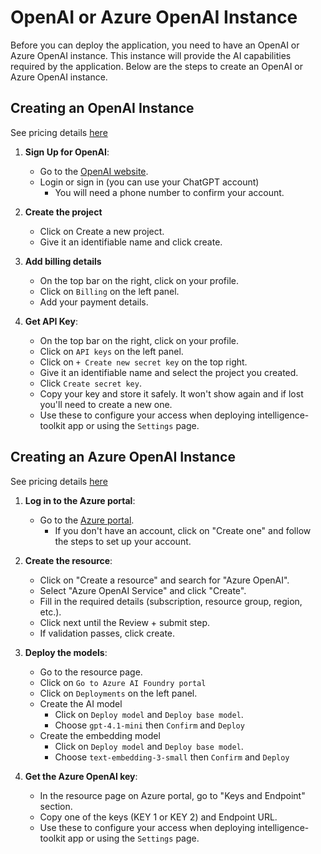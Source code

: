 # OpenAI or Azure OpenAI Instance
Before you can deploy the application, you need to have an OpenAI or Azure OpenAI instance. This instance will provide the AI capabilities required by the application. Below are the steps to create an OpenAI or Azure OpenAI instance.

## Creating an OpenAI Instance
See pricing details [here](https://openai.com/api/pricing/)
1. **Sign Up for OpenAI**:
    - Go to the [OpenAI website](https://platform.openai.com/login/).
    - Login or sign in (you can use your ChatGPT account)
        - You will need a phone number to confirm your account.

2. **Create the project**
    - Click on Create a new project.
    - Give it an identifiable name and click create.

3. **Add billing details**
    - On the top bar on the right, click on your profile.
    - Click on `Billing` on the left panel.
    - Add your payment details.

4. **Get API Key**:
    - On the top bar on the right, click on your profile.
    - Click on `API keys` on the left panel.
    - Click on `+ Create new secret key` on the top right.
    - Give it an identifiable name and select the project you created.
    - Click `Create secret key`.
    - Copy your key and store it safely. It won't show again and if lost you'll need to create a new one.
    - Use these to configure your access when deploying intelligence-toolkit app or using the `Settings` page.




## Creating an Azure OpenAI Instance
See pricing details [here](https://azure.microsoft.com/en-us/pricing/details/cognitive-services/openai-service/)

1. **Log in to the Azure portal**:
    - Go to the [Azure portal](https://portal.azure.com).
        - If you don't have an account, click on "Create one" and follow the steps to set up your account.

2. **Create the resource**:
    - Click on "Create a resource" and search for "Azure OpenAI".
    - Select "Azure OpenAI Service" and click "Create".
    - Fill in the required details (subscription, resource group, region, etc.).
    - Click next until the Review + submit step.
    - If validation passes, click create.

3. **Deploy the models**:
    - Go to the resource page.
    - Click on `Go to Azure AI Foundry portal`
    - Click on `Deployments` on the left panel.
    - Create the AI model
        - Click on `Deploy model` and `Deploy base model`.
        - Choose `gpt-4.1-mini` then `Confirm` and `Deploy`
    - Create the embedding model
        - Click on `Deploy model` and `Deploy base model`.
        - Choose `text-embedding-3-small` then `Confirm` and `Deploy`

4. **Get the Azure OpenAI key**:
    - In the resource page on Azure portal, go to "Keys and Endpoint" section.
    - Copy  one of the keys (KEY 1 or KEY 2) and Endpoint URL.
    - Use these to configure your access when deploying intelligence-toolkit app or using the `Settings` page.